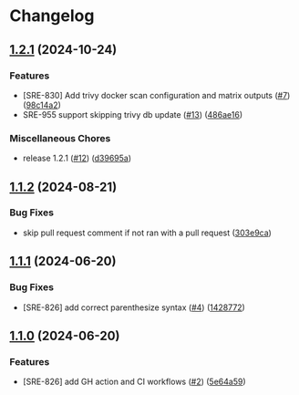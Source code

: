 # Changelog

## [1.2.1](https://github.com/stordco/actions-trivy/compare/v1.1.2...v1.2.1) (2024-10-24)


### Features

* [SRE-830] Add trivy docker scan configuration and matrix outputs ([#7](https://github.com/stordco/actions-trivy/issues/7)) ([98c14a2](https://github.com/stordco/actions-trivy/commit/98c14a203eff50931a79d42b2abe0d7ab0990ec3))
* SRE-955 support skipping trivy db update ([#13](https://github.com/stordco/actions-trivy/issues/13)) ([486ae16](https://github.com/stordco/actions-trivy/commit/486ae16ff6ec2ade80cc221cf6119b92f09f3e48))


### Miscellaneous Chores

* release 1.2.1 ([#12](https://github.com/stordco/actions-trivy/issues/12)) ([d39695a](https://github.com/stordco/actions-trivy/commit/d39695a40073ca5e5db1e3eb7f6a216b8be7a63a))

## [1.1.2](https://github.com/stordco/actions-trivy/compare/v1.1.1...v1.1.2) (2024-08-21)


### Bug Fixes

* skip pull request comment if not ran with a pull request ([303e9ca](https://github.com/stordco/actions-trivy/commit/303e9ca025e7c46f050bd425f9ba4a1aea84c70b))

## [1.1.1](https://github.com/stordco/actions-trivy/compare/v1.1.0...v1.1.1) (2024-06-20)


### Bug Fixes

* [SRE-826] add correct parenthesize syntax ([#4](https://github.com/stordco/actions-trivy/issues/4)) ([1428772](https://github.com/stordco/actions-trivy/commit/1428772ae7d226a73cd96991d92104a65c364ddb))

## [1.1.0](https://github.com/stordco/actions-trivy/compare/v1.0.0...v1.1.0) (2024-06-20)


### Features

* [SRE-826] add GH action and CI workflows ([#2](https://github.com/stordco/actions-trivy/issues/2)) ([5e64a59](https://github.com/stordco/actions-trivy/commit/5e64a59bde0360f68a0b5b17fb96703f953595a2))
